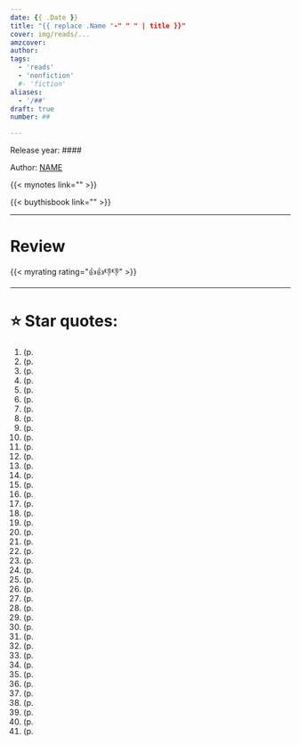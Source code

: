 ```yaml
---
date: {{ .Date }}
title: "{{ replace .Name "-" " " | title }}"
cover: img/reads/...
amzcover: 
author: 
tags:
  - 'reads'
  - 'nonfiction'
  #- 'fiction'
aliases:
  - '/##'
draft: true
number: ##

---
```


Release year: ####

Author: [NAME]()

{{< mynotes link="" >}}

{{< buythisbook link="" >}}

---

# Review

{{< myrating rating="👍👍👎👎" >}}

---

# :star: Star quotes:

1. (p. 
1. (p. 
1. (p. 
1. (p. 
1. (p. 
1. (p. 
1. (p. 
1. (p. 
1. (p. 
1. (p. 
1. (p. 
1. (p. 
1. (p. 
1. (p. 
1. (p. 
1. (p. 
1. (p. 
1. (p. 
1. (p. 
1. (p. 
1. (p. 
1. (p. 
1. (p. 
1. (p. 
1. (p. 
1. (p. 
1. (p. 
1. (p. 
1. (p. 
1. (p. 
1. (p. 
1. (p. 
1. (p. 
1. (p. 
1. (p. 
1. (p. 
1. (p. 
1. (p. 
1. (p. 
1. (p. 
1. (p. 
